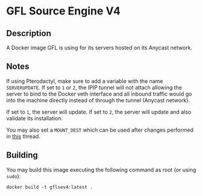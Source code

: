 # GFL Source Engine V4
## Description
A Docker image GFL is using for its servers hosted on its Anycast network.

## Notes
If using Pterodactyl, make sure to add a variable with the name `SERVERUPDATE`. If set to `1` or `2`, the IPIP tunnel will not attach allowing the server to bind to the Docker veth interface and all inbound traffic would go into the machine directly instead of through the tunnel (Anycast network).

If set to `1`, the server will update. If set to `2`, the server will update and also validate its installation.

You may also set a `MOUNT_DEST` which can be used after changes performed in [this](https://gflclan.com/forums/topic/48643-pterodactyl-mount-multiple-volumes-to-container/) thread.

## Building
You may build this image executing the following command as root (or using `sudo`):

```
docker build -t gflsev4:latest .
```